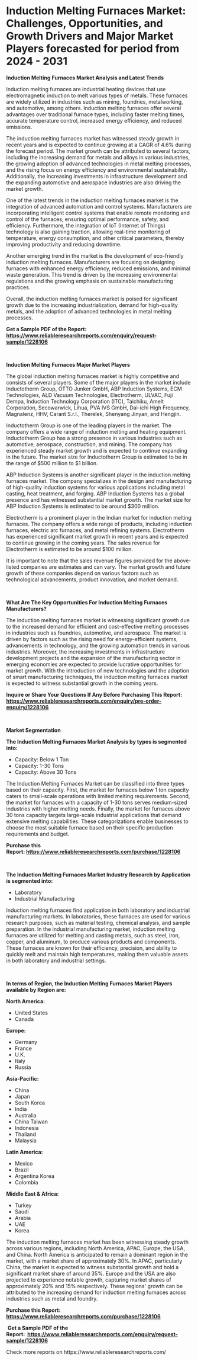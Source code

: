 <p><h1>Induction Melting Furnaces Market: Challenges, Opportunities, and Growth Drivers and Major Market Players forecasted for period from 2024 - 2031</h1></p><p><strong>Induction Melting Furnaces Market Analysis and Latest Trends</strong></p>
<p><p>Induction melting furnaces are industrial heating devices that use electromagnetic induction to melt various types of metals. These furnaces are widely utilized in industries such as mining, foundries, metalworking, and automotive, among others. Induction melting furnaces offer several advantages over traditional furnace types, including faster melting times, accurate temperature control, increased energy efficiency, and reduced emissions.</p><p>The induction melting furnaces market has witnessed steady growth in recent years and is expected to continue growing at a CAGR of 4.6% during the forecast period. The market growth can be attributed to several factors, including the increasing demand for metals and alloys in various industries, the growing adoption of advanced technologies in metal melting processes, and the rising focus on energy efficiency and environmental sustainability. Additionally, the increasing investments in infrastructure development and the expanding automotive and aerospace industries are also driving the market growth.</p><p>One of the latest trends in the induction melting furnaces market is the integration of advanced automation and control systems. Manufacturers are incorporating intelligent control systems that enable remote monitoring and control of the furnaces, ensuring optimal performance, safety, and efficiency. Furthermore, the integration of IoT (Internet of Things) technology is also gaining traction, allowing real-time monitoring of temperature, energy consumption, and other critical parameters, thereby improving productivity and reducing downtime.</p><p>Another emerging trend in the market is the development of eco-friendly induction melting furnaces. Manufacturers are focusing on designing furnaces with enhanced energy efficiency, reduced emissions, and minimal waste generation. This trend is driven by the increasing environmental regulations and the growing emphasis on sustainable manufacturing practices.</p><p>Overall, the induction melting furnaces market is poised for significant growth due to the increasing industrialization, demand for high-quality metals, and the adoption of advanced technologies in metal melting processes.</p></p>
<p><strong>Get a Sample PDF of the Report:&nbsp; <a href="https://www.reliableresearchreports.com/enquiry/request-sample/1228106">https://www.reliableresearchreports.com/enquiry/request-sample/1228106</a></strong></p>
<p>&nbsp;</p>
<p><strong>Induction Melting Furnaces Major Market Players</strong></p>
<p><p>The global induction melting furnaces market is highly competitive and consists of several players. Some of the major players in the market include Inductotherm Group, OTTO Junker GmbH, ABP Induction Systems, ECM Technologies, ALD Vacuum Technologies, Electrotherm, ULVAC, Fuji Dempa, Induction Technology Corporation (ITC), Taichiku, Amelt Corporation, Secowarwick, Lihua, PVA IVS GmbH, Dai-ichi High Frequency, Magnalenz, HHV, Carant S.r.l., Therelek, Shenyang Jinyan, and Hengjin.</p><p>Inductotherm Group is one of the leading players in the market. The company offers a wide range of induction melting and heating equipment. Inductotherm Group has a strong presence in various industries such as automotive, aerospace, construction, and mining. The company has experienced steady market growth and is expected to continue expanding in the future. The market size for Inductotherm Group is estimated to be in the range of $500 million to $1 billion.</p><p>ABP Induction Systems is another significant player in the induction melting furnaces market. The company specializes in the design and manufacturing of high-quality induction systems for various applications including metal casting, heat treatment, and forging. ABP Induction Systems has a global presence and has witnessed substantial market growth. The market size for ABP Induction Systems is estimated to be around $300 million.</p><p>Electrotherm is a prominent player in the Indian market for induction melting furnaces. The company offers a wide range of products, including induction furnaces, electric arc furnaces, and metal refining systems. Electrotherm has experienced significant market growth in recent years and is expected to continue growing in the coming years. The sales revenue for Electrotherm is estimated to be around $100 million.</p><p>It is important to note that the sales revenue figures provided for the above-listed companies are estimates and can vary. The market growth and future growth of these companies depend on various factors such as technological advancements, product innovation, and market demand.</p></p>
<p>&nbsp;</p>
<p><strong>What Are The Key Opportunities For Induction Melting Furnaces Manufacturers?</strong></p>
<p><p>The induction melting furnaces market is witnessing significant growth due to the increased demand for efficient and cost-effective melting processes in industries such as foundries, automotive, and aerospace. The market is driven by factors such as the rising need for energy-efficient systems, advancements in technology, and the growing automation trends in various industries. Moreover, the increasing investments in infrastructure development projects and the expansion of the manufacturing sector in emerging economies are expected to provide lucrative opportunities for market growth. With the introduction of new technologies and the adoption of smart manufacturing techniques, the induction melting furnaces market is expected to witness substantial growth in the coming years.</p></p>
<p><strong>Inquire or Share Your Questions If Any Before Purchasing This Report: <a href="https://www.reliableresearchreports.com/enquiry/pre-order-enquiry/1228106">https://www.reliableresearchreports.com/enquiry/pre-order-enquiry/1228106</a></strong></p>
<p>&nbsp;</p>
<p><strong>Market Segmentation</strong></p>
<p><strong>The Induction Melting Furnaces Market Analysis by types is segmented into:</strong></p>
<p><ul><li>Capacity: Below 1 Ton</li><li>Capacity: 1-30 Tons</li><li>Capacity: Above 30 Tons</li></ul></p>
<p><p>The Induction Melting Furnaces Market can be classified into three types based on their capacity. First, the market for furnaces below 1 ton capacity caters to small-scale operations with limited melting requirements. Second, the market for furnaces with a capacity of 1-30 tons serves medium-sized industries with higher melting needs. Finally, the market for furnaces above 30 tons capacity targets large-scale industrial applications that demand extensive melting capabilities. These categorizations enable businesses to choose the most suitable furnace based on their specific production requirements and budget.</p></p>
<p><strong>Purchase this Report:&nbsp;<a href="https://www.reliableresearchreports.com/purchase/1228106">https://www.reliableresearchreports.com/purchase/1228106</a></strong></p>
<p>&nbsp;</p>
<p><strong>The Induction Melting Furnaces Market Industry Research by Application is segmented into:</strong></p>
<p><ul><li>Laboratory</li><li>Industrial Manufacturing</li></ul></p>
<p><p>Induction melting furnaces find application in both laboratory and industrial manufacturing markets. In laboratories, these furnaces are used for various research purposes, such as material testing, chemical analysis, and sample preparation. In the industrial manufacturing market, induction melting furnaces are utilized for melting and casting metals, such as steel, iron, copper, and aluminum, to produce various products and components. These furnaces are known for their efficiency, precision, and ability to quickly melt and maintain high temperatures, making them valuable assets in both laboratory and industrial settings.</p></p>
<p>&nbsp;</p>
<p><strong>In terms of Region, the Induction Melting Furnaces Market Players available by Region are:</strong></p>
<p>
    <p> <strong> North America: </strong>
        <ul>
            <li>United States</li>
            <li>Canada</li>
        </ul>
        </p> 
    <p> <strong> Europe: </strong>
        <ul>
            <li>Germany</li>
            <li>France</li>
            <li>U.K.</li>
            <li>Italy</li>
            <li>Russia</li>
        </ul>
        </p> 
    <p> <strong> Asia-Pacific: </strong>
        <ul>
            <li>China</li>
            <li>Japan</li>
            <li>South Korea</li>
            <li>India</li>
            <li>Australia</li>
            <li>China Taiwan</li>
            <li>Indonesia</li>
            <li>Thailand</li>
            <li>Malaysia</li>
        </ul>
        </p> 
    <p> <strong> Latin America: </strong>
        <ul>
            <li>Mexico</li>
            <li>Brazil</li>
            <li>Argentina Korea</li>
            <li>Colombia</li>
        </ul>
        </p> 
    <p> <strong> Middle East & Africa: </strong>
        <ul>
            <li>Turkey</li>
            <li>Saudi</li>
            <li>Arabia</li>
            <li>UAE</li>
            <li>Korea</li>
        </ul>
    </p>
    </p>
<p><p>The induction melting furnaces market has been witnessing steady growth across various regions, including North America, APAC, Europe, the USA, and China. North America is anticipated to remain a dominant region in the market, with a market share of approximately 30%. In APAC, particularly China, the market is expected to witness substantial growth and hold a significant market share of around 35%. Europe and the USA are also projected to experience notable growth, capturing market shares of approximately 20% and 15% respectively. These regions' growth can be attributed to the increasing demand for induction melting furnaces across industries such as metal and foundry.</p></p>
<p><strong>Purchase this Report: <a href="https://www.reliableresearchreports.com/purchase/1228106">https://www.reliableresearchreports.com/purchase/1228106</a></strong></p>
<p>&nbsp;<strong>Get a Sample PDF of the Report:&nbsp;&nbsp;<a href="https://www.reliableresearchreports.com/enquiry/request-sample/1228106">https://www.reliableresearchreports.com/enquiry/request-sample/1228106</a></strong></p>
<p><strong></strong></p>
<p>Check more reports on https://www.reliableresearchreports.com/</p>